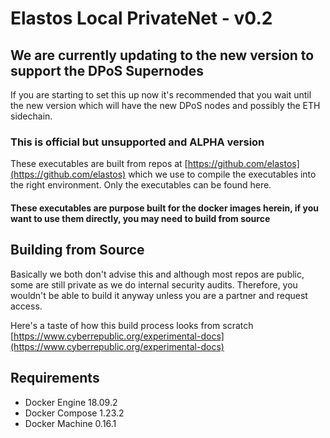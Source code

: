 # Elastos Local PrivateNet - v0.2

## We are currently updating to the new version to support the DPoS Supernodes

If you are starting to set this up now it's recommended that you wait until the new version which will have
the new DPoS nodes and possibly the ETH sidechain.

### This is official but unsupported and ALPHA version

These executables are built from repos at [https://github.com/elastos](https://github.com/elastos)
which we use to compile the executables into the right environment. Only the executables can be found here.

#### These executables are purpose built for the docker images herein, if you want to use them directly, you may need to build from source

## Building from Source

Basically we both don't advise this and although most repos are public, some are still private as we do internal security audits.
Therefore, you wouldn't be able to build it anyway unless you are a partner and request access.

Here's a taste of how this build process looks from scratch [https://www.cyberrepublic.org/experimental-docs](https://www.cyberrepublic.org/experimental-docs) 

## Requirements

- Docker Engine 18.09.2
- Docker Compose 1.23.2
- Docker Machine 0.16.1
